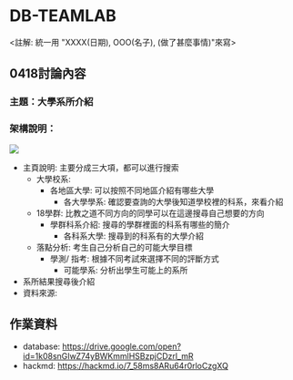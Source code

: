 # DB-TEAMLAB
<註解: 統一用 "XXXX(日期), OOO(名子), (做了甚麼事情)"來寫>
## 0418討論內容
### 主題：大學系所介紹
### 架構說明：
![](https://i.imgur.com/wumvn6R.jpg)
* 主頁說明: 主要分成三大項，都可以進行搜索
    * 大學校系: 
        * 各地區大學: 可以按照不同地區介紹有哪些大學
            * 各大學學系: 確認要查詢的大學後知道學校裡的科系，來看介紹
    * 18學群: 比教之道不同方向的同學可以在這邊搜尋自己想要的方向
        * 學群科系介紹: 搜尋的學群裡面的科系有哪些的簡介
            * 各科系大學: 搜尋到的科系有的大學介紹
    * 落點分析: 考生自己分析自己的可能大學目標
        * 學測/ 指考: 根據不同考試來選擇不同的評斷方式
            * 可能學系: 分析出學生可能上的系所
* 系所結果搜尋後介紹
* 資料來源: 
## 作業資料
* database: https://drive.google.com/open?id=1k08snGIwZ74yBWKmmlHSBzpjCDzrl_mR
* hackmd: https://hackmd.io/7_58ms8ARu64r0rloCzgXQ
